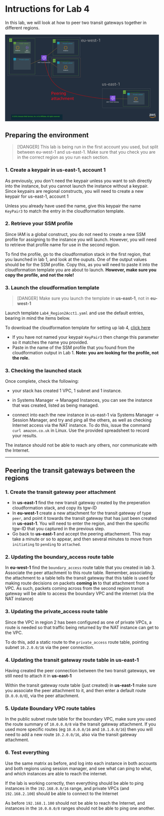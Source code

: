 # Intructions for Lab 4

In this lab, we will look at how to peer two transit gateways together in different regions.

![Lab4 Architecture](img/lab4.png)

## Preparing the environment

> [!DANGER]
>This lab is being run in the first account you used, but split between eu-west-1 and us-east-1. Make sure that you check you are in the correct region as you run each section.

### 1. Create a keypair in us-east-1, account 1

As previously, you don't need the keypair unless you want to ssh directly into the instance, but you cannot launch the instance without a keypair. Since keypairs are regional constructs, you will need to create a new keypair for us-east-1, account 1

Unless you already have used the name, give this keypair the name `KeyPair3` to match the entry in the cloudformation template.

### 2. Retrieve your SSM profile

Since IAM is a global construct, you do not need to create a new SSM profile for assigning to the instance you will launch. However, you will need to retrieve that profile name for use in the second region.

To find the profile, go to the cloudformation stack in the first region, that you launched in lab 1, and look at the ouputs. One of the output values should be for the SSM profile. Copy this, as you will need to paste it into the cloudformation template you are about to launch. **However, make sure you copy the profile, and not the role!**

### 3. Launch the cloudformation template

> [DANGER]
> Make sure you launch the template in **us-east-1**, not in **eu-west-1**

Launch template `Lab4_Region2Acct1.yaml` and use the default entries, bearing in mind the items below.

To download the cloudformation template for setting up lab 4, [click here](https://networking-workshop.s3-eu-west-1.amazonaws.com/Lab4_Region2Acct1.yaml)


* If you have not named your keypair `KeyPair3` then change this parameter so it matches the name you provided.
* Paste in the name of the SSM profile that you found from the cloudformation output in Lab 1. **Note: you are looking for the profile, not the role.**

### 3. Checking the launched stack

Once complete, check the following:

* your stack has created 1 VPC, 1 subnet and 1 instance.

* in Systems Manager -> Managed Instances, you can see the instance that was created, listed as being managed.

* connect into each the new instance in us-east-1 via Systems Manager -> Session Manager, and try and ping all the others, as well as checking Internet access via the NAT instance. To do this, issue the command `curl amazon.co.uk` in Linux. Use the provided spreadsheet to record your results.

The instance should not be able to reach any others, nor communicate with the Internet.

---

## Peering the transit gateways between the regions

### 1. Create the transit gateway peer attachment

* In **us-east-1** find the new transit gateway created by the preperation cloudformation stack, and copy its tgw-ID
* In **eu-west-1** create a new attachment for the transit gateway of type `peer`, and point it towards the transit gateway that has just been created in **us-east-1**. You will need to enter the region, and then the specific tgw-ID that you captured in the previous step.
* Go back to **us-east-1** and accept the peering attachement. This may take a minute or so to appear, and then several minutes to move from `initiating` to `pending` to `attached`.

### 2. Updating the boundary_access route table

In **eu-west-1** find the `boundary_access` route table that you created in lab 3.  Associate the peer attachment to this route table. Remember, associating the attachment to a table tells the transit gateway that this table is used for making route decisions on packets **coming in** to that attachment from a VPC. As such, packets coming across from the second region transit gateway will be able to access the boundary VPC and the internet (via the NAT instance)

### 3. Updating the private_access route table

Since the VPC in region 2 has been configured as one of private VPCs, a route is needed so that traffic being returned by the NAT instance can get to the VPC. 

To do this, add a static route to the `private_access` route table, pointing subnet `10.2.0.0/16` via the peer connection.

### 4. Updating the transit gateway route table in us-east-1

Having created the peer connection between the two transit gateways, we still need to attach it in **us-east-1**

Within the transit gateway route table (just created) in **us-east-1** make sure you associate the peer attachment to it, and then enter a default route (`0.0.0.0/0`), via the peer attachment.

### 5. Update Boundary VPC route tables

In the public subnet route table for the boundary VPC, make sure you used the route summary of `10.0.0.0/8` via the transit gateway attachment. If you used more specific routes (eg `10.0.0.0/16` and `10.1.0.0/16`) then you will need to add a new route `10.2.0.0/16`, also via the transit gateway attachment.

### 6. Test everything

Use the same matrix as before, and log into each instance in both accounts and both regions using session manager, and see what can ping to what, and which instances are able to reach the internet.

If the lab is working correctly, then everything should be able to ping instances in the `192.168.0.0/16` range, and private VPCs (and `192.168.2.100`) should be able to connect to the Internet

As before `192.168.1.100` should not be able to reach the Internet, and instances in the `10.0.0.0/8` ranges should not be able to ping one another.

